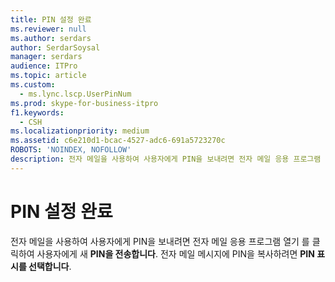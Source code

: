 ```yaml
---
title: PIN 설정 완료
ms.reviewer: null
ms.author: serdars
author: SerdarSoysal
manager: serdars
audience: ITPro
ms.topic: article
ms.custom:
  - ms.lync.lscp.UserPinNum
ms.prod: skype-for-business-itpro
f1.keywords:
  - CSH
ms.localizationpriority: medium
ms.assetid: c6e210d1-bcac-4527-adc6-691a5723270c
ROBOTS: 'NOINDEX, NOFOLLOW'
description: 전자 메일을 사용하여 사용자에게 PIN을 보내려면 전자 메일 응용 프로그램 열기 를 클릭하여 사용자에게 새 PIN을 전송합니다. 전자 메일 메시지에 PIN을 복사하려면 PIN 표시를 선택합니다.
---
```


# <a name="pin-set-successfully"></a>PIN 설정 완료
 
전자 메일을 사용하여 사용자에게 PIN을 보내려면 전자 메일 응용 프로그램 열기 를 클릭하여 사용자에게 새 **PIN을 전송합니다**. 전자 메일 메시지에 PIN을 복사하려면 **PIN 표시를 선택합니다**. 
  
 
  

